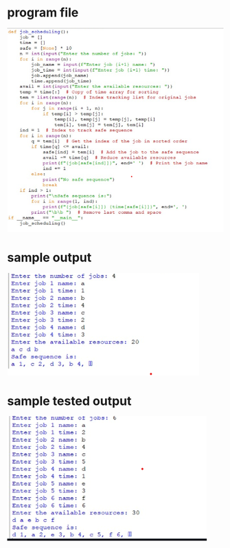 # program file
![program file](dp_579.png)
# sample output
![sample output](IO_579.png)
# sample tested output
![tested output](TIO_579.png)
